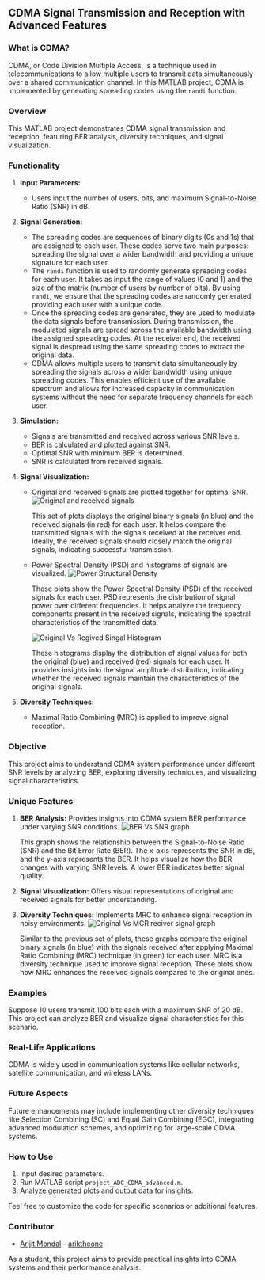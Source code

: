 ## CDMA Signal Transmission and Reception with Advanced Features

### What is CDMA?
CDMA, or Code Division Multiple Access, is a technique used in telecommunications to allow multiple users to transmit data simultaneously over a shared communication channel. In this MATLAB project, CDMA is implemented by generating spreading codes using the `randi` function.

### Overview
This MATLAB project demonstrates CDMA signal transmission and reception, featuring BER analysis, diversity techniques, and signal visualization.

### Functionality
1. **Input Parameters:**
   - Users input the number of users, bits, and maximum Signal-to-Noise Ratio (SNR) in dB.

2. **Signal Generation:**
   - The spreading codes are sequences of binary digits (0s and 1s) that are assigned to each user. These codes serve two main purposes: spreading the signal over a wider bandwidth and providing a unique signature for each user.
   - The `randi` function is used to randomly generate spreading codes for each user. It takes as input the range of values (0 and 1) and the size of the matrix (number of users by number of bits). By using `randi`, we ensure that the spreading codes are randomly generated, providing each user with a unique code.
   - Once the spreading codes are generated, they are used to modulate the data signals before transmission. During transmission, the modulated signals are spread across the available bandwidth using the assigned spreading codes. At the receiver end, the received signal is despread using the same spreading codes to extract the original data.
   - CDMA allows multiple users to transmit data simultaneously by spreading the signals across a wider bandwidth using unique spreading codes. This enables efficient use of the available spectrum and allows for increased capacity in communication systems without the need for separate frequency channels for each user.

3. **Simulation:**
   - Signals are transmitted and received across various SNR levels.
   - BER is calculated and plotted against SNR.
   - Optimal SNR with minimum BER is determined.
   - SNR is calculated from received signals.

4. **Signal Visualization:**
   - Original and received signals are plotted together for optimal SNR.
     ![Original and received signals](/CDMA_output_images/Figure_2.png)
     
     This set of plots displays the original binary signals (in blue) and the received signals (in red) for each user. It helps compare the transmitted signals with the signals received at the receiver end. Ideally, the received signals should closely match the original signals, indicating successful transmission.

     
   - Power Spectral Density (PSD) and histograms of signals are visualized.
     ![Power Structural Density](CDMA_output_images/Figure_3.png)
     
     These plots show the Power Spectral Density (PSD) of the received signals for each user. PSD represents the distribution of signal power over different frequencies. It helps analyze the frequency components present in the received signals, indicating the spectral characteristics of the transmitted data.
     
     ![Original Vs Regived Singal Histogram](CDMA_output_images/Figure_4.png)
     
     These histograms display the distribution of signal values for both the original (blue) and received (red) signals for each user. It provides insights into the signal amplitude distribution, indicating whether the received signals maintain the characteristics of the original signals.


5. **Diversity Techniques:**
   - Maximal Ratio Combining (MRC) is applied to improve signal reception.

### Objective
This project aims to understand CDMA system performance under different SNR levels by analyzing BER, exploring diversity techniques, and visualizing signal characteristics.

### Unique Features
1. **BER Analysis:** Provides insights into CDMA system BER performance under varying SNR conditions.
   ![BER Vs SNR graph](/CDMA_output_images/Figure_1.png)
   
   This graph shows the relationship between the Signal-to-Noise Ratio (SNR) and the Bit Error Rate (BER). The x-axis represents the SNR in dB, and the y-axis represents the BER. It helps visualize how the BER changes with varying SNR levels. A lower BER indicates better signal quality.

   
3. **Signal Visualization:** Offers visual representations of original and received signals for better understanding.

4. **Diversity Techniques:** Implements MRC to enhance signal reception in noisy environments.
   ![Original Vs MCR reciver signal graph](/CDMA_output_images/Figure_5.png)
   
   Similar to the previous set of plots, these graphs compare the original binary signals (in blue) with the signals received after applying Maximal Ratio Combining (MRC) technique (in green) for each user. MRC is a diversity technique used to improve signal reception. These plots show how MRC enhances the received signals compared to the original ones.


### Examples
Suppose 10 users transmit 100 bits each with a maximum SNR of 20 dB. This project can analyze BER and visualize signal characteristics for this scenario.

### Real-Life Applications
CDMA is widely used in communication systems like cellular networks, satellite communication, and wireless LANs.

### Future Aspects
Future enhancements may include implementing other diversity techniques like Selection Combining (SC) and Equal Gain Combining (EGC), integrating advanced modulation schemes, and optimizing for large-scale CDMA systems.

### How to Use
1. Input desired parameters.
2. Run MATLAB script `project_ADC_CDMA_advanced.m`.
3. Analyze generated plots and output data for insights.

Feel free to customize the code for specific scenarios or additional features.

### Contributor
- [Arijit Mondal](https://github.com/ariktheone) - [ariktheone](https://github.com/ariktheone)
  
As a student, this project aims to provide practical insights into CDMA systems and their performance analysis.
